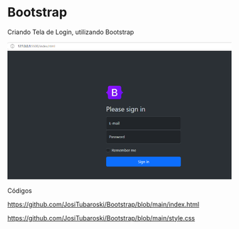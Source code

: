 # Bootstrap
Criando Tela de Login, utilizando Bootstrap

<img src="https://github.com/JosiTubaroski/Bootstrap/blob/main/Bootstrap.png">

Códigos

https://github.com/JosiTubaroski/Bootstrap/blob/main/index.html

https://github.com/JosiTubaroski/Bootstrap/blob/main/style.css




